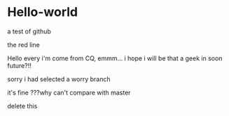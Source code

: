 # Hello-world
a test of github

the red line

Hello every i'm come from CQ, emmm... i hope i will be that a geek in soon future?!!

sorry i had selected a worry branch

it's fine ???why can't compare with master

delete this
